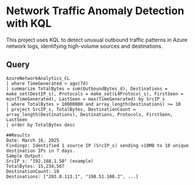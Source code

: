 # Network Traffic Anomaly Detection with KQL

This project uses KQL to detect unusual outbound traffic patterns in Azure network logs, identifying high-volume sources and destinations.

## Query
```kql
AzureNetworkAnalytics_CL
| where TimeGenerated > ago(7d)
| summarize TotalBytes = sum(OutboundBytes_d), Destinations = make_set(DestIP_s), Protocols = make_set(L4Protocol_s), FirstSeen = min(TimeGenerated), LastSeen = max(TimeGenerated) by SrcIP_s
| where TotalBytes > 10000000 and array_length(Destinations) >= 10
| project SrcIP_s, TotalBytes, DestinationCount = array_length(Destinations), Destinations, Protocols, FirstSeen, LastSeen
| order by TotalBytes desc

##Results
Date: March 16, 2025
Findings: Identified 1 source IP (SrcIP_s) sending >10MB to 10 unique destination IPs in 7 days.
Sample Output:
SrcIP_s: "192.168.1.50" (example)
TotalBytes: 15,234,567
DestinationCount: 10
Destinations: ["203.0.113.1", "198.51.100.2", ...]
